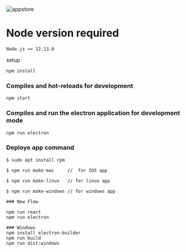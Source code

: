 ![appstore](https://user-images.githubusercontent.com/4316355/48569610-354ed300-e8d0-11e8-8fde-e1d5631528dd.png)

# Node version required
```
Node.js >= 12.13.0
```

setup
```
npm install
```

### Compiles and hot-reloads for development
```
npm start
```

### Compiles and run the electron application for development mode
```
npm run electron
```
### Deploye app command 
```
$ sudo apt install rpm

$ npm run make-mac     //  for IOS app

$ npm run make-linux   // for linux app

$ npm run make-windows // for windows app
```

```
### New Flow

npm run react
npm run electron

### Windows
npm install electron-builder
npm run build
npm run dist:windows


```
